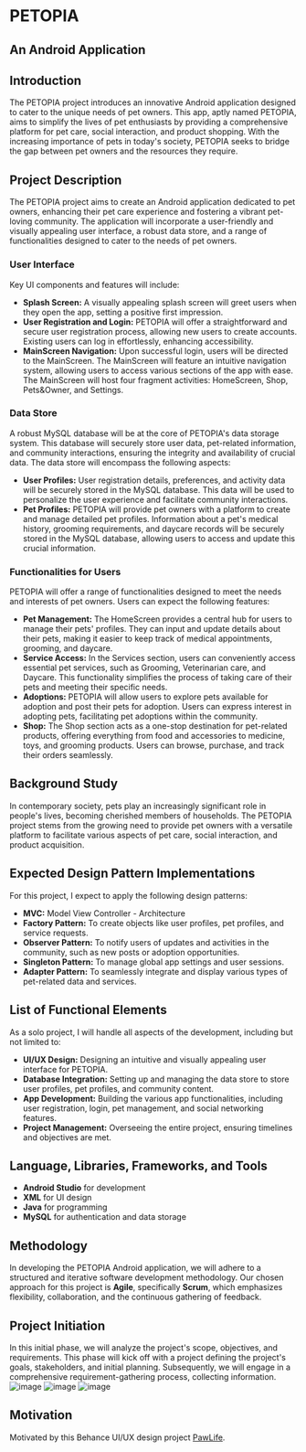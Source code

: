 # PETOPIA
## An Android Application

## Introduction
The PETOPIA project introduces an innovative Android application designed to cater to the unique needs of pet owners. This app, aptly named PETOPIA, aims to simplify the lives of pet enthusiasts by providing a comprehensive platform for pet care, social interaction, and product shopping. With the increasing importance of pets in today's society, PETOPIA seeks to bridge the gap between pet owners and the resources they require.

## Project Description
The PETOPIA project aims to create an Android application dedicated to pet owners, enhancing their pet care experience and fostering a vibrant pet-loving community. The application will incorporate a user-friendly and visually appealing user interface, a robust data store, and a range of functionalities designed to cater to the needs of pet owners.

### User Interface
Key UI components and features will include:
- **Splash Screen:** A visually appealing splash screen will greet users when they open the app, setting a positive first impression.
- **User Registration and Login:** PETOPIA will offer a straightforward and secure user registration process, allowing new users to create accounts. Existing users can log in effortlessly, enhancing accessibility.
- **MainScreen Navigation:** Upon successful login, users will be directed to the MainScreen. The MainScreen will feature an intuitive navigation system, allowing users to access various sections of the app with ease. The MainScreen will host four fragment activities: HomeScreen, Shop, Pets&Owner, and Settings.

### Data Store
A robust MySQL database will be at the core of PETOPIA's data storage system. This database will securely store user data, pet-related information, and community interactions, ensuring the integrity and availability of crucial data. The data store will encompass the following aspects:
- **User Profiles:** User registration details, preferences, and activity data will be securely stored in the MySQL database. This data will be used to personalize the user experience and facilitate community interactions.
- **Pet Profiles:** PETOPIA will provide pet owners with a platform to create and manage detailed pet profiles. Information about a pet's medical history, grooming requirements, and daycare records will be securely stored in the MySQL database, allowing users to access and update this crucial information.

### Functionalities for Users
PETOPIA will offer a range of functionalities designed to meet the needs and interests of pet owners. Users can expect the following features:
- **Pet Management:** The HomeScreen provides a central hub for users to manage their pets' profiles. They can input and update details about their pets, making it easier to keep track of medical appointments, grooming, and daycare.
- **Service Access:** In the Services section, users can conveniently access essential pet services, such as Grooming, Veterinarian care, and Daycare. This functionality simplifies the process of taking care of their pets and meeting their specific needs.
- **Adoptions:** PETOPIA will allow users to explore pets available for adoption and post their pets for adoption. Users can express interest in adopting pets, facilitating pet adoptions within the community.
- **Shop:** The Shop section acts as a one-stop destination for pet-related products, offering everything from food and accessories to medicine, toys, and grooming products. Users can browse, purchase, and track their orders seamlessly.

## Background Study
In contemporary society, pets play an increasingly significant role in people's lives, becoming cherished members of households. The PETOPIA project stems from the growing need to provide pet owners with a versatile platform to facilitate various aspects of pet care, social interaction, and product acquisition.

## Expected Design Pattern Implementations
For this project, I expect to apply the following design patterns:
- **MVC:** Model View Controller - Architecture
- **Factory Pattern:** To create objects like user profiles, pet profiles, and service requests.
- **Observer Pattern:** To notify users of updates and activities in the community, such as new posts or adoption opportunities.
- **Singleton Pattern:** To manage global app settings and user sessions.
- **Adapter Pattern:** To seamlessly integrate and display various types of pet-related data and services.

## List of Functional Elements
As a solo project, I will handle all aspects of the development, including but not limited to:
- **UI/UX Design:** Designing an intuitive and visually appealing user interface for PETOPIA.
- **Database Integration:** Setting up and managing the data store to store user profiles, pet profiles, and community content.
- **App Development:** Building the various app functionalities, including user registration, login, pet management, and social networking features.
- **Project Management:** Overseeing the entire project, ensuring timelines and objectives are met.

## Language, Libraries, Frameworks, and Tools
- **Android Studio** for development
- **XML** for UI design
- **Java** for programming
- **MySQL** for authentication and data storage

## Methodology
In developing the PETOPIA Android application, we will adhere to a structured and iterative software development methodology. Our chosen approach for this project is **Agile**, specifically **Scrum**, which emphasizes flexibility, collaboration, and the continuous gathering of feedback.

## Project Initiation
In this initial phase, we will analyze the project's scope, objectives, and requirements. This phase will kick off with a project defining the project's goals, stakeholders, and initial planning. Subsequently, we will engage in a comprehensive requirement-gathering process, collecting information.
![image](https://github.com/mehadishakil/PETOPIA/assets/112794443/74b83072-7d52-4d01-8168-9c35b88a23b0)
![image](https://github.com/mehadishakil/PETOPIA/assets/112794443/84c7ef0d-7265-453c-a99f-dda0ecfd8e3a)
![image](https://github.com/mehadishakil/PETOPIA/assets/112794443/7d2f2517-fb39-47f4-b121-dfabba1b8d70)

## Motivation
Motivated by this Behance UI/UX design project [PawLife](https://www.behance.net/gallery/177422437/Pet-Care-Application-Paw-Life-UX-UI-Case-Study?tracking_source=search_projects|pet+app).
